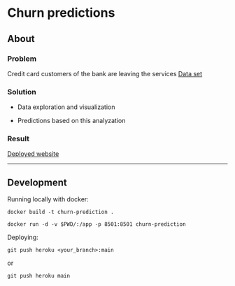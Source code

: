 # Churn predictions

## About

### Problem

Credit card customers of the bank are leaving the services
[Data set](https://www.kaggle.com/sakshigoyal7/credit-card-customers)

### Solution

- Data exploration and visualization

- Predictions based on this analyzation

### Result

[Deployed website](https://infinite-hollows-10453.herokuapp.com/)

---

## Development

Running locally with docker:

```
docker build -t churn-prediction .

docker run -d -v $PWD/:/app -p 8501:8501 churn-prediction
```

Deploying:

`git push heroku <your_branch>:main`

or

`git push heroku main`
